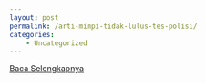 ```yaml
---
layout: post
permalink: /arti-mimpi-tidak-lulus-tes-polisi/
categories:
    - Uncategorized
---
```


[Baca Selengkapnya](/10)